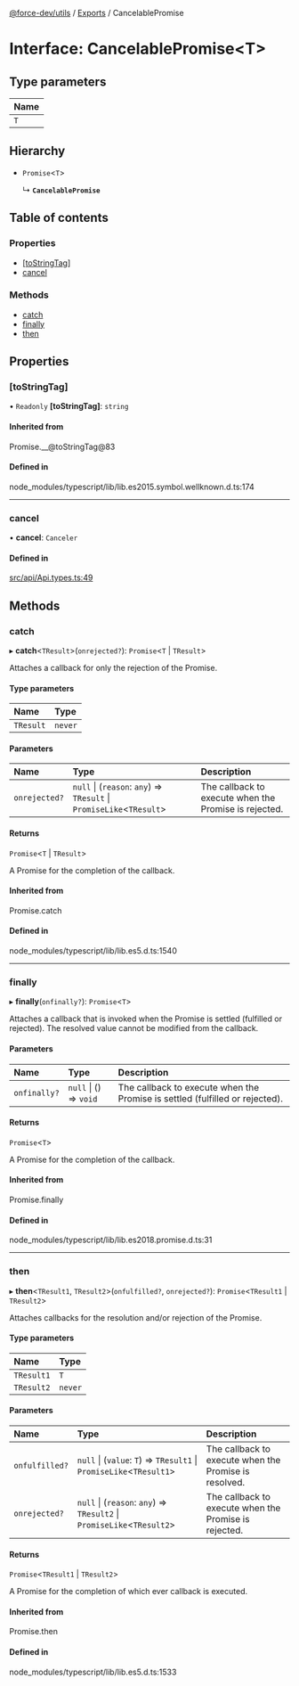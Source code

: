 [@force-dev/utils](../README.md) / [Exports](../modules.md) / CancelablePromise

# Interface: CancelablePromise<T\>

## Type parameters

| Name |
| :------ |
| `T` |

## Hierarchy

- `Promise`<`T`\>

  ↳ **`CancelablePromise`**

## Table of contents

### Properties

- [[toStringTag]](CancelablePromise.md#[tostringtag])
- [cancel](CancelablePromise.md#cancel)

### Methods

- [catch](CancelablePromise.md#catch)
- [finally](CancelablePromise.md#finally)
- [then](CancelablePromise.md#then)

## Properties

### [toStringTag]

• `Readonly` **[toStringTag]**: `string`

#### Inherited from

Promise.\_\_@toStringTag@83

#### Defined in

node_modules/typescript/lib/lib.es2015.symbol.wellknown.d.ts:174

___

### cancel

• **cancel**: `Canceler`

#### Defined in

[src/api/Api.types.ts:49](https://github.com/epifanovmd/utils/blob/78a5c89/src/api/Api.types.ts#L49)

## Methods

### catch

▸ **catch**<`TResult`\>(`onrejected?`): `Promise`<`T` \| `TResult`\>

Attaches a callback for only the rejection of the Promise.

#### Type parameters

| Name | Type |
| :------ | :------ |
| `TResult` | `never` |

#### Parameters

| Name | Type | Description |
| :------ | :------ | :------ |
| `onrejected?` | ``null`` \| (`reason`: `any`) => `TResult` \| `PromiseLike`<`TResult`\> | The callback to execute when the Promise is rejected. |

#### Returns

`Promise`<`T` \| `TResult`\>

A Promise for the completion of the callback.

#### Inherited from

Promise.catch

#### Defined in

node_modules/typescript/lib/lib.es5.d.ts:1540

___

### finally

▸ **finally**(`onfinally?`): `Promise`<`T`\>

Attaches a callback that is invoked when the Promise is settled (fulfilled or rejected). The
resolved value cannot be modified from the callback.

#### Parameters

| Name | Type | Description |
| :------ | :------ | :------ |
| `onfinally?` | ``null`` \| () => `void` | The callback to execute when the Promise is settled (fulfilled or rejected). |

#### Returns

`Promise`<`T`\>

A Promise for the completion of the callback.

#### Inherited from

Promise.finally

#### Defined in

node_modules/typescript/lib/lib.es2018.promise.d.ts:31

___

### then

▸ **then**<`TResult1`, `TResult2`\>(`onfulfilled?`, `onrejected?`): `Promise`<`TResult1` \| `TResult2`\>

Attaches callbacks for the resolution and/or rejection of the Promise.

#### Type parameters

| Name | Type |
| :------ | :------ |
| `TResult1` | `T` |
| `TResult2` | `never` |

#### Parameters

| Name | Type | Description |
| :------ | :------ | :------ |
| `onfulfilled?` | ``null`` \| (`value`: `T`) => `TResult1` \| `PromiseLike`<`TResult1`\> | The callback to execute when the Promise is resolved. |
| `onrejected?` | ``null`` \| (`reason`: `any`) => `TResult2` \| `PromiseLike`<`TResult2`\> | The callback to execute when the Promise is rejected. |

#### Returns

`Promise`<`TResult1` \| `TResult2`\>

A Promise for the completion of which ever callback is executed.

#### Inherited from

Promise.then

#### Defined in

node_modules/typescript/lib/lib.es5.d.ts:1533

